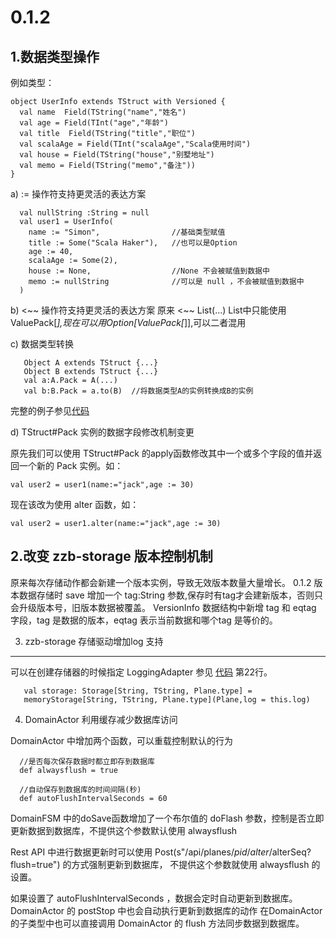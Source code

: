 0.1.2 
=====

1.数据类型操作
-------------
例如类型：
    
    object UserInfo extends TStruct with Versioned {   
      val name  Field(TString("name","姓名")
      val age = Field(TInt("age","年龄")
      val title  Field(TString("title","职位")
      val scalaAge = Field(TInt("scalaAge","Scala使用时间")
      val house = Field(TString("house","别墅地址")
      val memo = Field(TString("memo","备注"))
    }
  
  a) := 操作符支持更灵活的表达方案

      val nullString :String = null
      val user1 = UserInfo(
        name := "Simon",                //基础类型赋值
        title := Some("Scala Haker"),   //也可以是Option
        age := 40,
        scalaAge := Some(2),
        house := None,                  //None 不会被赋值到数据中
        memo := nullString              //可以是 null ，不会被赋值到数据中
      )

 b) <~~ 操作符支持更灵活的表达方案
   原来 <~~  List(...)  List中只能使用ValuePack[_],现在可以用Option[ValuePack[_]],可以二者混用

 c) 数据类型转换
 
       Object A extends TStruct {...}
       Object B extends TStruct {...}
       val a:A.Pack = A(...)
       val b:B.Pack = a.to(B)  //将数据类型A的实例转换成B的实例

   完整的例子参见[代码](https://github.com/stepover/zzb/blob/0.1.2/zzb-datatype/src/test/scala/zzb/datatype/StructTransTest.scala)
   
 d) TStruct#Pack 实例的数据字段修改机制变更
    
  原先我们可以使用 TStruct#Pack 的apply函数修改其中一个或多个字段的值并返回一个新的 Pack 实例。如：
    
    val user2 = user1(name:="jack",age := 30)
    
  现在该改为使用 alter 函数，如：
    
    val user2 = user1.alter(name:="jack",age := 30)
 
2.改变 zzb-storage 版本控制机制
-----------------------------
  原来每次存储动作都会新建一个版本实例，导致无效版本数量大量增长。
  0.1.2 版本数据存储时 save 增加一个 tag:String 参数,保存时有tag才会建新版本，否则只会升级版本号，旧版本数据被覆盖。
  VersionInfo 数据结构中新增 tag 和 eqtag 字段，tag 是数据的版本，eqtag 表示当前数据和哪个tag 是等价的。

3. zzb-storage 存储驱动增加log 支持
-----------------------------------
   可以在创建存储器的时候指定 LoggingAdapter 
   参见 [代码](https://github.com/stepover/zzb/blob/0.1.2/zzb-domain/src/test/scala/zzb/domain/plane/PlaneSetActor.scala)  第22行。

       val storage: Storage[String, TString, Plane.type] =
       memoryStorage[String, TString, Plane.type](Plane,log = this.log)
       
4. DomainActor 利用缓存减少数据库访问

DomainActor 中增加两个函数，可以重载控制默认的行为

      //是否每次保存数据时都立即存到数据库
      def alwaysflush = true
    
      //自动保存到数据库的时间间隔(秒)
      def autoFlushIntervalSeconds = 60

DomainFSM 中的doSave函数增加了一个布尔值的 doFlash 参数，控制是否立即更新数据到数据库，不提供这个参数默认使用 alwaysflush

Rest API 中进行数据更新时可以使用  Post(s"/api/planes/$pid/alter/$alterSeq?flush=true")  的方式强制更新到数据库，
不提供这个参数就使用 alwaysflush 的设置。

如果设置了 autoFlushIntervalSeconds ，数据会定时自动更新到数据库。
DomainActor 的 postStop 中也会自动执行更新到数据库的动作
在DomainActor的子类型中也可以直接调用 DomainActor 的 flush 方法同步数据到数据库。